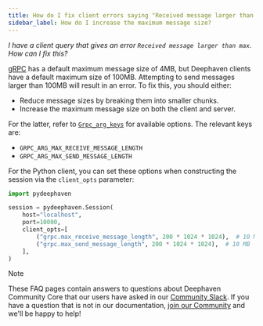 ```yaml
---
title: How do I fix client errors saying "Received message larger than max"?
sidebar_label: How do I increase the maximum message size?
---
```


_I have a client query that gives an error `Received message larger than max`. How can I fix this?_

[gRPC](https://grpc.io) has a default maximum message size of 4MB, but Deephaven clients have a default maximum size of 100MB. Attempting to send messages larger than 100MB will result in an error. To fix this, you should either:

- Reduce message sizes by breaking them into smaller chunks.
- Increase the maximum message size on both the client and server.

For the latter, refer to [`Grpc_arg_keys`](https://grpc.github.io/grpc/core/group__grpc__arg__keys.html) for available options. The relevant keys are:

- `GRPC_ARG_MAX_RECEIVE_MESSAGE_LENGTH`
- `GRPC_ARG_MAX_SEND_MESSAGE_LENGTH`

For the Python client, you can set these options when constructing the session via the `client_opts` parameter:

```python skip-test
import pydeephaven

session = pydeephaven.Session(
    host="localhost",
    port=10000,
    client_opts=[
        ("grpc.max_receive_message_length", 200 * 1024 * 1024),  # 10 MB
        ("grpc.max_send_message_length", 200 * 1024 * 1024),  # 10 MB
    ],
)
```

> [!NOTE]
> These FAQ pages contain answers to questions about Deephaven Community Core that our users have asked in our [Community Slack](/slack). If you have a question that is not in our documentation, [join our Community](/slack) and we'll be happy to help!
